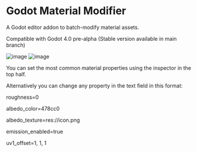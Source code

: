 # Godot Material Modifier
A Godot editor addon to batch-modify material assets.

Compatible with Godot 4.0 pre-alpha (Stable version available in main branch)

![image](https://i.imgur.com/ToNYRrh.png)
![image](https://i.imgur.com/X6DY50W.png)

You can set the most common material properties using the inspector in the top half.

Alternatively you can change any property in the text field in this format:

roughness=0

albedo_color=478cc0

albedo_texture=res://icon.png

emission_enabled=true

uv1_offset=1, 1, 1
